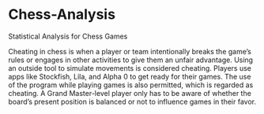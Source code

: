 # Chess-Analysis
Statistical Analysis for Chess Games

Cheating in chess is when a player or team intentionally breaks the game’s rules or engages in other activities to give them an unfair advantage. Using an outside tool to simulate movements is considered cheating. Players use apps like Stockfish, Lila, and Alpha 0 to get ready for their games. The use of the program while playing games is also permitted, which is regarded as cheating. A Grand Master-level player only has to be aware of whether the board’s present position is balanced or not to influence games in their favor.

